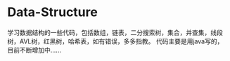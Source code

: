 # Data-Structure
学习数据结构的一些代码，包括数组，链表，二分搜索树，集合，并查集，线段树，AVL树，红黑树，哈希表，如有错误，多多指教。
代码主要是用java写的，目前不断增加中......
